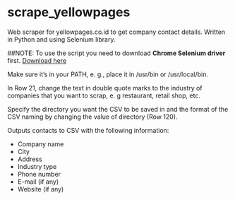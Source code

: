 # scrape_yellowpages
Web scraper for yellowpages.co.id to get company contact details. Written in Python and using Selenium library.

##NOTE: To use the script you need to download __Chrome Selenium driver__ first. [Download here](https://sites.google.com/a/chromium.org/chromedriver/downloads)

Make sure it’s in your PATH, e. g., place it in /usr/bin or /usr/local/bin.

In Row 21, change the text in double quote marks to the industry of companies that you want to scrap, e. g restaurant, retail shop, etc. 

Specify the directory you want the CSV to be saved in and the format of the CSV naming by changing the value of directory (Row 120).

Outputs contacts to CSV with the following information:
- Company name
- City
- Address
- Industry type
- Phone number
- E-mail (if any)
- Website (if any)

